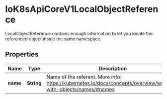 

# IoK8sApiCoreV1LocalObjectReference

LocalObjectReference contains enough information to let you locate the referenced object inside the same namespace.
## Properties

Name | Type | Description | Notes
------------ | ------------- | ------------- | -------------
**name** | **String** | Name of the referent. More info: https://kubernetes.io/docs/concepts/overview/working-with-objects/names/#names |  [optional]



